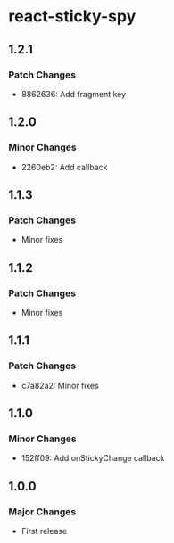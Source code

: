 # react-sticky-spy

## 1.2.1

### Patch Changes

- 8862636: Add fragment key

## 1.2.0

### Minor Changes

- 2260eb2: Add callback

## 1.1.3

### Patch Changes

- Minor fixes

## 1.1.2

### Patch Changes

- Minor fixes

## 1.1.1

### Patch Changes

- c7a82a2: Minor fixes

## 1.1.0

### Minor Changes

- 152ff09: Add onStickyChange callback

## 1.0.0

### Major Changes

- First release
